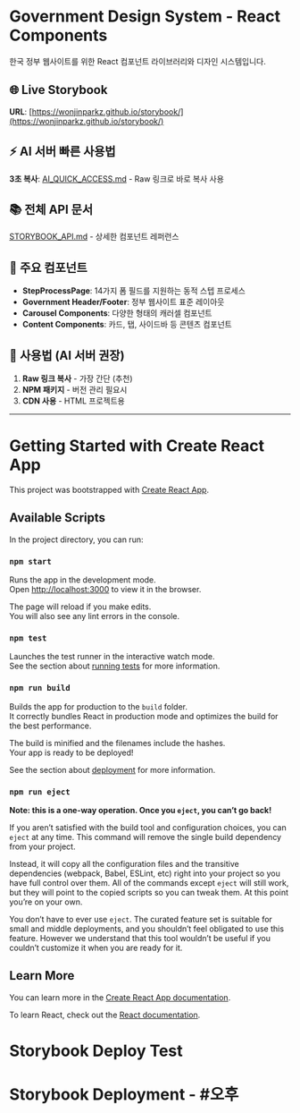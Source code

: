 # Government Design System - React Components

한국 정부 웹사이트를 위한 React 컴포넌트 라이브러리와 디자인 시스템입니다.

## 🌐 Live Storybook
**URL**: [https://wonjinparkz.github.io/storybook/](https://wonjinparkz.github.io/storybook/)

## ⚡ AI 서버 빠른 사용법
**3초 복사**: [AI_QUICK_ACCESS.md](./AI_QUICK_ACCESS.md) - Raw 링크로 바로 복사 사용

## 📚 전체 API 문서
[STORYBOOK_API.md](./STORYBOOK_API.md) - 상세한 컴포넌트 레퍼런스

## 🎯 주요 컴포넌트
- **StepProcessPage**: 14가지 폼 필드를 지원하는 동적 스텝 프로세스
- **Government Header/Footer**: 정부 웹사이트 표준 레이아웃
- **Carousel Components**: 다양한 형태의 캐러셀 컴포넌트
- **Content Components**: 카드, 탭, 사이드바 등 콘텐츠 컴포넌트

## 🚀 사용법 (AI 서버 권장)
1. **Raw 링크 복사** - 가장 간단 (추천)
2. **NPM 패키지** - 버전 관리 필요시  
3. **CDN 사용** - HTML 프로젝트용

---

# Getting Started with Create React App

This project was bootstrapped with [Create React App](https://github.com/facebook/create-react-app).

## Available Scripts

In the project directory, you can run:

### `npm start`

Runs the app in the development mode.\
Open [http://localhost:3000](http://localhost:3000) to view it in the browser.

The page will reload if you make edits.\
You will also see any lint errors in the console.

### `npm test`

Launches the test runner in the interactive watch mode.\
See the section about [running tests](https://facebook.github.io/create-react-app/docs/running-tests) for more information.

### `npm run build`

Builds the app for production to the `build` folder.\
It correctly bundles React in production mode and optimizes the build for the best performance.

The build is minified and the filenames include the hashes.\
Your app is ready to be deployed!

See the section about [deployment](https://facebook.github.io/create-react-app/docs/deployment) for more information.

### `npm run eject`

**Note: this is a one-way operation. Once you `eject`, you can’t go back!**

If you aren’t satisfied with the build tool and configuration choices, you can `eject` at any time. This command will remove the single build dependency from your project.

Instead, it will copy all the configuration files and the transitive dependencies (webpack, Babel, ESLint, etc) right into your project so you have full control over them. All of the commands except `eject` will still work, but they will point to the copied scripts so you can tweak them. At this point you’re on your own.

You don’t have to ever use `eject`. The curated feature set is suitable for small and middle deployments, and you shouldn’t feel obligated to use this feature. However we understand that this tool wouldn’t be useful if you couldn’t customize it when you are ready for it.

## Learn More

You can learn more in the [Create React App documentation](https://facebook.github.io/create-react-app/docs/getting-started).

To learn React, check out the [React documentation](https://reactjs.org/).
# Storybook Deploy Test
# Storybook Deployment - #오후
